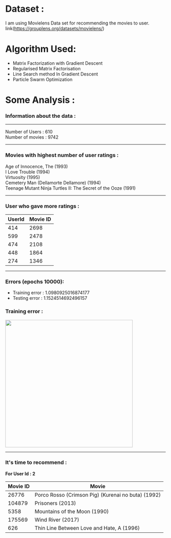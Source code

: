 # Dataset :
I am using Movielens Data set for recommending the movies to user.<br>
link(https://grouplens.org/datasets/movielens/)

# Algorithm Used:
  * Matrix Factorization with Gradient Descent 
  * Regularised Matrix Factorisation
  * Line Search method In Gradient Descent
  * Particle Swarm Optimization

# Some Analysis : 

### Information about the data : 

*********************************************************
Number of Users : 610 <br>
Number of movies : 9742

*********************************************************

### Movies with highest number of user ratings :

Age of Innocence, The (1993)<br>
I Love Trouble (1994)<br>
Virtuosity (1995)<br>
Cemetery Man (Dellamorte Dellamore) (1994)<br>
Teenage Mutant Ninja Turtles II: The Secret of the Ooze (1991)<br>

*********************************************************

### User who gave more ratings  :
  UserId   |   Movie ID   |
-----------|--------------|
  414      |   2698       | 
  599      |   2478       |
  474      |   2108       |
  448      |   1864       |
  274      |   1346       |

**********************************************************

### Errors (epochs 10000):

  * Training error :  1.0980925016874177
  * Testing error :  1.1524514692496157
  
### Training error :<br>
<img src="https://github.com/Pawan300/Movie-Recommendation/blob/master/Images/Error.png" width=400 height=400>

**********************************************************

### It's time to recommend : 

<b>For User Id : 2</b>

  Movie ID     |         Movie                                                  |
---------------|----------------------------------------------------------------|
  26776        |   Porco Rosso (Crimson Pig) (Kurenai no buta) (1992)           | 
  104879       |   Prisoners (2013)                                             |
  5358         |   Mountains of the Moon (1990)                                 |
  175569       |   Wind River (2017)                                            |
  626          |   Thin Line Between Love and Hate, A (1996)                    |

                    
